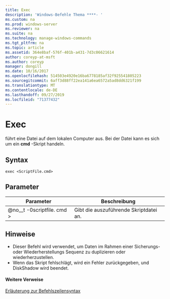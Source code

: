 ```yaml
---
title: Exec
description: 'Windows-Befehle Thema ****- '
ms.custom: na
ms.prod: windows-server
ms.reviewer: na
ms.suite: na
ms.technology: manage-windows-commands
ms.tgt_pltfrm: na
ms.topic: article
ms.assetid: 364e8baf-576f-401b-a431-7d3c06621614
author: coreyp-at-msft
ms.author: coreyp
manager: dongill
ms.date: 10/16/2017
ms.openlocfilehash: 514503e4920e16ba6778185af32f925541805223
ms.sourcegitcommit: 6aff3d88ff22ea141a6ea6572a5ad8dd6321f199
ms.translationtype: MT
ms.contentlocale: de-DE
ms.lasthandoff: 09/27/2019
ms.locfileid: "71377432"
---
```

# <a name="exec"></a>Exec



führt eine Datei auf dem lokalen Computer aus. Bei der Datei kann es sich um ein **cmd** -Skript handeln.

## <a name="syntax"></a>Syntax

```
exec <ScriptFile.cmd>
```

## <a name="parameters"></a>Parameter

|Parameter|Beschreibung|
|---------|-----------|
|@no__t -0scriptfile. cmd >|Gibt die auszuführende Skriptdatei an.|

## <a name="remarks"></a>Hinweise

-   Dieser Befehl wird verwendet, um Daten im Rahmen einer Sicherungs-oder Wiederherstellungs Sequenz zu duplizieren oder wiederherzustellen.
-   Wenn das Skript fehlschlägt, wird ein Fehler zurückgegeben, und DiskShadow wird beendet.

#### <a name="additional-references"></a>Weitere Verweise

[Erläuterung zur Befehlszeilensyntax](command-line-syntax-key.md)